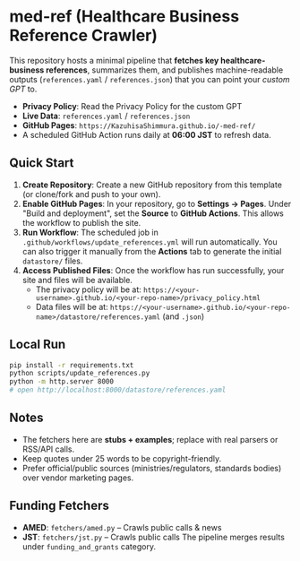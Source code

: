 # med-ref (Healthcare Business Reference Crawler)

This repository hosts a minimal pipeline that **fetches key healthcare-business references**, summarizes them,
and publishes machine-readable outputs (`references.yaml` / `references.json`) that you can point your *custom GPT* to.

- **Privacy Policy**: Read the Privacy Policy for the custom GPT
- **Live Data**: `references.yaml` / `references.json`
- **GitHub Pages**: `https://KazuhisaShimmura.github.io/-med-ref/`
- A scheduled GitHub Action runs daily at **06:00 JST** to refresh data.

## Quick Start

1.  **Create Repository**: Create a new GitHub repository from this template (or clone/fork and push to your own).
2.  **Enable GitHub Pages**: In your repository, go to **Settings → Pages**. Under "Build and deployment", set the **Source** to **GitHub Actions**. This allows the workflow to publish the site.
3.  **Run Workflow**: The scheduled job in `.github/workflows/update_references.yml` will run automatically. You can also trigger it manually from the **Actions** tab to generate the initial `datastore/` files.
4.  **Access Published Files**: Once the workflow has run successfully, your site and files will be available.
    - The privacy policy will be at: `https://<your-username>.github.io/<your-repo-name>/privacy_policy.html`
    - Data files will be at: `https://<your-username>.github.io/<your-repo-name>/datastore/references.yaml` (and `.json`)

## Local Run

```bash
pip install -r requirements.txt
python scripts/update_references.py
python -m http.server 8000
# open http://localhost:8000/datastore/references.yaml
```

## Notes
- The fetchers here are **stubs + examples**; replace with real parsers or RSS/API calls.
- Keep quotes under 25 words to be copyright-friendly.
- Prefer official/public sources (ministries/regulators, standards bodies) over vendor marketing pages.



## Funding Fetchers
- **AMED**: `fetchers/amed.py` – Crawls public calls & news
- **JST**:  `fetchers/jst.py` – Crawls public calls
The pipeline merges results under `funding_and_grants` category.
